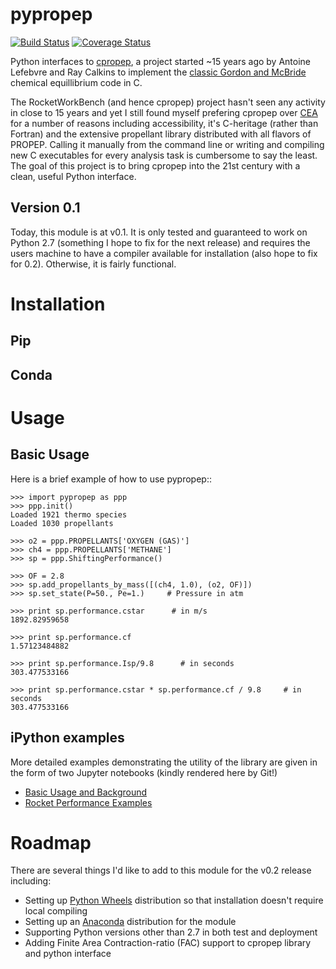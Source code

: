 # pypropep
[![Build Status](https://travis-ci.org/jonnydyer/pypropep.svg?branch=master)](https://travis-ci.org/jonnydyer/pypropep)
[![Coverage Status](https://coveralls.io/repos/github/jonnydyer/pypropep/badge.svg?branch=master)](https://coveralls.io/github/jonnydyer/pypropep?branch=master)

Python interfaces to [cpropep](https://sourceforge.net/projects/rocketworkbench/?source=navbar), a project started ~15 years ago by Antoine Lefebvre and Ray Calkins to implement the [classic Gordon and McBride](https://www.grc.nasa.gov/WWW/CEAWeb/RP-1311.pdf) chemical equillibrium code in C.  

The RocketWorkBench (and hence cpropep) project hasn't seen any activity in close to 15 years and yet I still found myself prefering cpropep over [CEA](https://www.grc.nasa.gov/WWW/CEAWeb/) for a number of reasons including accessibility, it's C-heritage (rather than Fortran) and the extensive propellant library distributed with all flavors of PROPEP.  Calling it manually from the command line or writing and compiling new C executables for every analysis task is cumbersome to say the least.  The goal of this project is to bring cpropep into the 21st century with a clean, useful Python interface.

## Version 0.1
Today, this module is at v0.1.  It is only tested and guaranteed to work on Python 2.7 (something I hope to fix for the next release) and requires the users machine to have a compiler available for installation (also hope to fix for 0.2).  Otherwise, it is fairly functional.

# Installation

## Pip

## Conda

# Usage

## Basic Usage
Here is a brief example of how to use pypropep::

    >>> import pypropep as ppp
    >>> ppp.init()
    Loaded 1921 thermo species
    Loaded 1030 propellants
    
    >>> o2 = ppp.PROPELLANTS['OXYGEN (GAS)']
    >>> ch4 = ppp.PROPELLANTS['METHANE']
    >>> sp = ppp.ShiftingPerformance()
    
    >>> OF = 2.8
    >>> sp.add_propellants_by_mass([(ch4, 1.0), (o2, OF)])
    >>> sp.set_state(P=50., Pe=1.)     # Pressure in atm
    
    >>> print sp.performance.cstar      # in m/s
    1892.82959658
    
    >>> print sp.performance.cf
    1.57123484882
    
    >>> print sp.performance.Isp/9.8      # in seconds
    303.477533166
    
    >>> print sp.performance.cstar * sp.performance.cf / 9.8     # in seconds
    303.477533166

## iPython examples
More detailed examples demonstrating the utility of the library are given in the form of two Jupyter notebooks (kindly rendered here by Git!)

- [Basic Usage and Background](ipython_doc/BasicUsage.ipynb)
- [Rocket Performance Examples](ipython_doc/ipython_doc/BasicRocketPerformance.ipynb)

# Roadmap

There are several things I'd like to add to this module for the v0.2 release including:

- Setting up [Python Wheels](http://pythonwheels.com/) distribution so that installation doesn't require local compiling
- Setting up an [Anaconda](https://www.continuum.io/anaconda-overview) distribution for the module
- Supporting Python versions other than 2.7 in both test and deployment
- Adding Finite Area Contraction-ratio (FAC) support to cpropep library and python interface
